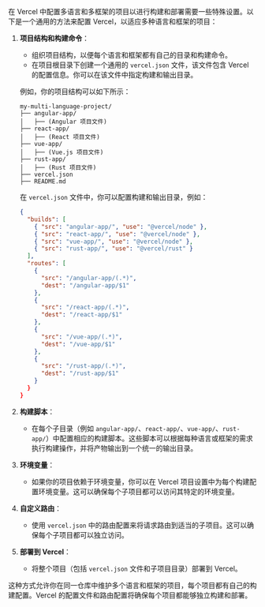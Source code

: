 在 Vercel 中配置多语言和多框架的项目以进行构建和部署需要一些特殊设置。以下是一个通用的方法来配置 Vercel，以适应多种语言和框架的项目：

1. **项目结构和构建命令**：
   - 组织项目结构，以便每个语言和框架都有自己的目录和构建命令。
   - 在项目根目录下创建一个通用的 `vercel.json` 文件，该文件包含 Vercel 的配置信息。你可以在该文件中指定构建和输出目录。

   例如，你的项目结构可以如下所示：

   ```
   my-multi-language-project/
   ├── angular-app/
   │   ├── (Angular 项目文件)
   ├── react-app/
   │   ├── (React 项目文件)
   ├── vue-app/
   │   ├── (Vue.js 项目文件)
   ├── rust-app/
   │   ├── (Rust 项目文件)
   ├── vercel.json
   ├── README.md
   ```

   在 `vercel.json` 文件中，你可以配置构建和输出目录，例如：

   ```json
   {
     "builds": [
       { "src": "angular-app/", "use": "@vercel/node" },
       { "src": "react-app/", "use": "@vercel/node" },
       { "src": "vue-app/", "use": "@vercel/node" },
       { "src": "rust-app/", "use": "@vercel/rust" }
     ],
     "routes": [
       {
         "src": "/angular-app/(.*)",
         "dest": "/angular-app/$1"
       },
       {
         "src": "/react-app/(.*)",
         "dest": "/react-app/$1"
       },
       {
         "src": "/vue-app/(.*)",
         "dest": "/vue-app/$1"
       },
       {
         "src": "/rust-app/(.*)",
         "dest": "/rust-app/$1"
       }
     }
   }
   ```

2. **构建脚本**：
   - 在每个子目录（例如 `angular-app/`、`react-app/`、`vue-app/`、`rust-app/`）中配置相应的构建脚本。这些脚本可以根据每种语言或框架的需求执行构建操作，并将产物输出到一个统一的输出目录。

3. **环境变量**：
   - 如果你的项目依赖于环境变量，你可以在 Vercel 项目设置中为每个构建配置环境变量。这可以确保每个子项目都可以访问其特定的环境变量。

4. **自定义路由**：
   - 使用 `vercel.json` 中的路由配置来将请求路由到适当的子项目。这可以确保每个子项目都可以独立访问。

5. **部署到 Vercel**：
   - 将整个项目（包括 `vercel.json` 文件和子项目目录）部署到 Vercel。

这种方式允许你在同一仓库中维护多个语言和框架的项目，每个项目都有自己的构建配置。Vercel 的配置文件和路由配置将确保每个项目都能够独立构建和部署。
